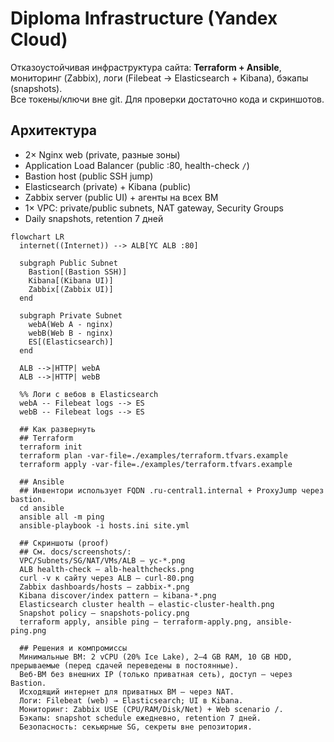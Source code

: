 # Diploma Infrastructure (Yandex Cloud)

Отказоустойчивая инфраструктура сайта: **Terraform + Ansible**, мониторинг (Zabbix), логи (Filebeat → Elasticsearch + Kibana), бэкапы (snapshots).  
Все токены/ключи вне git. Для проверки достаточно кода и скриншотов.

## Архитектура

- 2× Nginx web (private, разные зоны)
- Application Load Balancer (public :80, health-check `/`)
- Bastion host (public SSH jump)
- Elasticsearch (private) + Kibana (public)
- Zabbix server (public UI) + агенты на всех ВМ
- 1× VPC: private/public subnets, NAT gateway, Security Groups
- Daily snapshots, retention 7 дней

```mermaid
flowchart LR
  internet((Internet)) --> ALB[YC ALB :80]

  subgraph Public Subnet
    Bastion[(Bastion SSH)]
    Kibana[(Kibana UI)]
    Zabbix[(Zabbix UI)]
  end

  subgraph Private Subnet
    webA(Web A - nginx)
    webB(Web B - nginx)
    ES[(Elasticsearch)]
  end

  ALB -->|HTTP| webA
  ALB -->|HTTP| webB

  %% Логи с вебов в Elasticsearch
  webA -- Filebeat logs --> ES
  webB -- Filebeat logs --> ES

  ## Как развернуть
  ## Terraform
  terraform init
  terraform plan -var-file=./examples/terraform.tfvars.example
  terraform apply -var-file=./examples/terraform.tfvars.example

  ## Ansible
  ## Инвентори использует FQDN .ru-central1.internal + ProxyJump через bastion.
  cd ansible
  ansible all -m ping
  ansible-playbook -i hosts.ini site.yml

  ## Скриншоты (proof)
  ## См. docs/screenshots/:
  VPC/Subnets/SG/NAT/VMs/ALB — yc-*.png
  ALB health-check — alb-healthchecks.png
  curl -v к сайту через ALB — curl-80.png
  Zabbix dashboards/hosts — zabbix-*.png
  Kibana discover/index pattern — kibana-*.png
  Elasticsearch cluster health — elastic-cluster-health.png
  Snapshot policy — snapshots-policy.png
  terraform apply, ansible ping — terraform-apply.png, ansible-ping.png
  
  ## Решения и компромиссы
  Минимальные ВМ: 2 vCPU (20% Ice Lake), 2–4 GB RAM, 10 GB HDD, прерываемые (перед сдачей переведены в постоянные).
  Веб-ВМ без внешних IP (только приватная сеть), доступ — через Bastion.
  Исходящий интернет для приватных ВМ — через NAT.
  Логи: Filebeat (web) → Elasticsearch; UI в Kibana.
  Мониторинг: Zabbix USE (CPU/RAM/Disk/Net) + Web scenario /.
  Бэкапы: snapshot schedule ежедневно, retention 7 дней.
  Безопасность: секьюрные SG, секреты вне репозитория.
